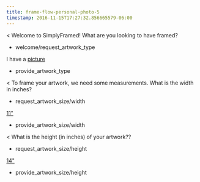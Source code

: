 ```yaml
---
title: frame-flow-personal-photo-5
timestamp: 2016-11-15T17:27:32.856665579-06:00
---
```


< Welcome to SimplyFramed! What are you looking to have framed?
* welcome/request_artwork_type

I have a [picture](artwork_type)
* provide_artwork_type

< To frame your artwork, we need some measurements. What is the width in inches?
* request_artwork_size/width

[11"](artwork_size#width)
* provide_artwork_size/width

< What is the height (in inches) of your artwork??
* request_artwork_size/height

[14"](artwork_size#height)
* provide_artwork_size/height
